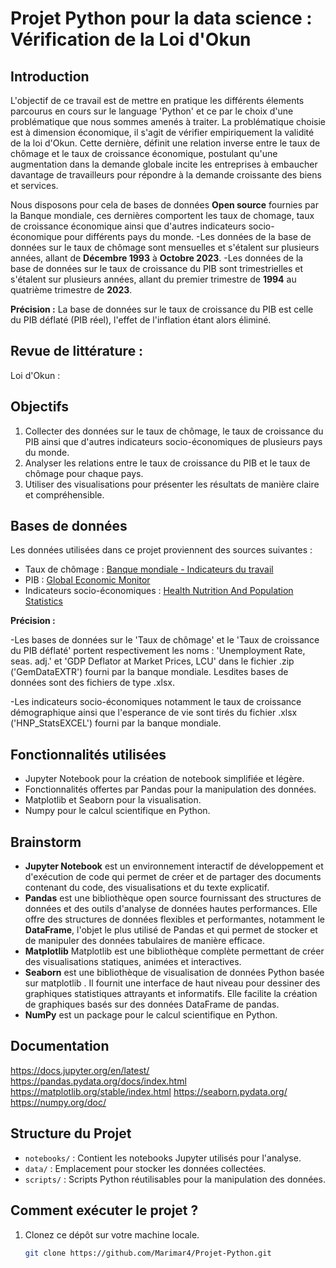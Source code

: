 # Projet Python pour la data science : Vérification de la Loi d'Okun 
 

## Introduction

L'objectif de ce travail est de mettre en pratique les différents élements parcourus en cours sur le language 'Python' et ce par le choix d'une problématique que nous sommes amenés à traiter. La problématique choisie est à dimension économique, il s'agit de vérifier empiriquement la validité de la loi d'Okun. Cette dernière, définit une relation inverse entre le taux de chômage et le taux de croissance économique, postulant qu'une augmentation dans la demande globale incite les entreprises à embaucher davantage de travailleurs pour répondre à la demande croissante des biens et services.

Nous disposons pour cela de bases de données **Open source** fournies par la Banque mondiale, ces dernières comportent les taux de chomage, taux de croissance économique ainsi que d'autres indicateurs socio-économique pour différents pays du monde.
   -Les données de la base de données sur le taux de chômage sont mensuelles et s'étalent sur plusieurs années, allant de **Décembre 1993** à **Octobre 2023**.
   -Les données de la base de données sur le taux de croissance du PIB sont trimestrielles et s'étalent sur plusieurs années, allant du premier trimestre de **1994** au quatrième trimestre de **2023**.

**Précision :** La base de données sur le taux de croissance du PIB est celle du PIB déflaté (PIB réel), l'effet de l'inflation étant alors éliminé.



## Revue de littérature : 

Loi d'Okun :

## Objectifs

1. Collecter des données sur le taux de chômage, le taux de croissance du PIB ainsi que d'autres indicateurs socio-économiques de plusieurs pays du monde.
2. Analyser les relations entre le taux de croissance du PIB et le taux de chômage pour chaque pays.
3. Utiliser des visualisations pour présenter les résultats de manière claire et compréhensible.

## Bases de données

Les données utilisées dans ce projet proviennent des sources suivantes :
- Taux de chômage : [Banque mondiale - Indicateurs du travail](https://datacatalog.worldbank.org/search/dataset/0037798/Global-Economic-Monitor)
- PIB : [Global Economic Monitor](https://datacatalog.worldbank.org/search/dataset/0037798/Global-Economic-Monitor)
- Indicateurs socio-économiques : [Health Nutrition And Population Statistics](https://datacatalog.worldbank.org/search/dataset/0037652/Health-Nutrition-and-Population-Statistics)

**Précision :** 

   -Les bases de données sur le 'Taux de chômage' et le 'Taux de croissance du PIB déflaté' portent respectivement les noms : 'Unemployment Rate, seas. adj.' et 'GDP Deflator at Market Prices, LCU' dans le fichier .zip ('GemDataEXTR') fourni par la banque mondiale. Lesdites bases de données sont des fichiers de type .xlsx.

   -Les indicateurs socio-économiques notamment le taux de croissance démographique ainsi que l'esperance de vie sont tirés du fichier .xlsx ('HNP_StatsEXCEL') fourni par la banque mondiale.

## Fonctionnalités utilisées

- Jupyter Notebook pour la création de notebook simplifiée et légère.
- Fonctionnalités offertes par Pandas pour la manipulation des données.
- Matplotlib et Seaborn pour la visualisation.
- Numpy pour le calcul scientifique en Python. 

## Brainstorm

- **Jupyter Notebook** est un environnement interactif de développement et d'exécution de code qui permet de créer et de partager des documents contenant du code, des visualisations et du texte explicatif.
- **Pandas** est une bibliothèque open source fournissant des structures de données et des outils d'analyse de données hautes performances. Elle offre des structures de données flexibles et performantes, notamment le **DataFrame**, l'objet le plus utilisé de Pandas et qui permet de stocker et de manipuler des données tabulaires de manière efficace. 
- **Matplotlib** Matplotlib est une bibliothèque complète permettant de créer des visualisations statiques, animées et interactives.
- **Seaborn** est une bibliothèque de visualisation de données Python basée sur matplotlib . Il fournit une interface de haut niveau pour dessiner des graphiques statistiques attrayants et informatifs. Elle facilite la création de graphiques basés sur des données DataFrame de pandas.
- **NumPy** est un package pour le calcul scientifique en Python. 

## Documentation

https://docs.jupyter.org/en/latest/
https://pandas.pydata.org/docs/index.html
https://matplotlib.org/stable/index.html
https://seaborn.pydata.org/
https://numpy.org/doc/


## Structure du Projet

- `notebooks/` : Contient les notebooks Jupyter utilisés pour l'analyse.
- `data/` : Emplacement pour stocker les données collectées.
- `scripts/` : Scripts Python réutilisables pour la manipulation des données.

## Comment exécuter le projet ?

1. Clonez ce dépôt sur votre machine locale.

   ```bash
   git clone https://github.com/Marimar4/Projet-Python.git


